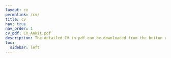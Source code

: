 ```yaml
---
layout: cv
permalink: /cv/
title: cv
nav: true
nav_order: 1
cv_pdf: CV_Ankit.pdf
description: The detailed CV in pdf can be downloaded from the button on the right --->
toc:
  sidebar: left
---
```

